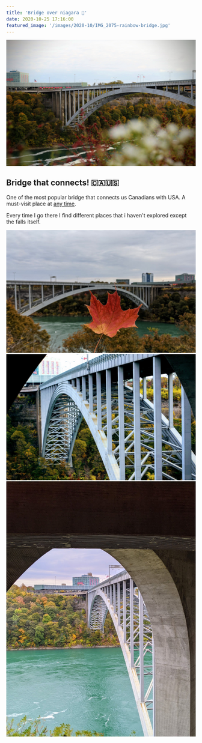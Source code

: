 ```yaml
---
title: 'Bridge over niagara 🌈'
date: 2020-10-25 17:16:00
featured_image: '/images/2020-10/IMG_2075-rainbow-bridge.jpg'
---
```


![](/images/2020-10/IMG_2075-rainbow-bridge.jpg)

## Bridge that connects! 🇨🇦🇺🇸
One of the most popular bridge that connects us Canadians with USA. A must-visit place at [any time](https://www.google.com/maps/contrib/107431117693660399546/place/ChIJ6XotQQdD04kRW-OcaB4dvik/@41.8695956,-88.7620744,6z/data=!4m6!1m5!8m4!1e1!2s107431117693660399546!3m1!1e1).

Every time I go there I find different places that i haven't explored except the falls itself. 


<div class="gallery" data-columns="2">
	<img src="/images/2020-10/PXL_20201018_192037626-rainbow-bridge-maple-wait-1600x100.jpg">
	<img src="/images/2020-10/IMG_2095-rainbow-bridge-under-1600x1000.jpg">
	<img src="/images/2020-10/PXL_20201018_192528079-rainbow-bridge-under2-1200x1600.jpg">
</div>

<!--
Exposure Time: 1/125
FNumber: 5
Focal Length: 50
Photographic Sensitivity (ISO): 100
Lens Model: EF50mm f/1.8 STM
-->